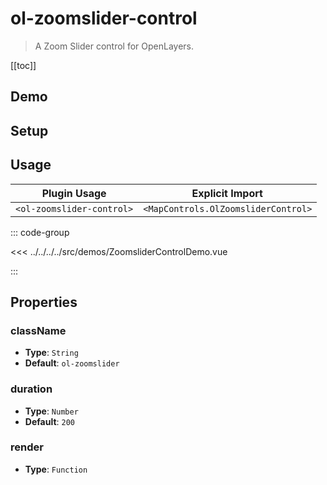 # ol-zoomslider-control

> A Zoom Slider control for OpenLayers.

[[toc]]

## Demo

<script setup>
import ZoomsliderControlDemo from "@demos/ZoomsliderControlDemo.vue"
</script>
<ClientOnly>
<ZoomsliderControlDemo />
</ClientOnly>

## Setup

<!--@include: ../../mapcontrols.plugin.md-->

## Usage

| Plugin Usage              |           Explicit Import           |
|---------------------------|:-----------------------------------:|
| `<ol-zoomslider-control>` | `<MapControls.OlZoomsliderControl>` |

::: code-group

<<< ../../../../src/demos/ZoomsliderControlDemo.vue

:::

## Properties

### className

- **Type**: `String`
- **Default**: `ol-zoomslider`

### duration

- **Type**: `Number`
- **Default**: `200`

### render

- **Type**: `Function`
